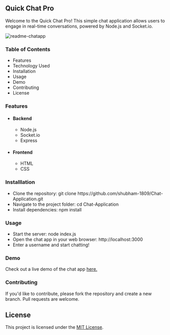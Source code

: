 <h2>Quick Chat Pro</h2>

<p>Welcome to the Quick Chat Pro! This simple chat application allows users to engage in real-time conversations, powered by Node.js and Socket.io.</p>

![readme-chatapp](https://github.com/shubham-1809/Chat-Application/assets/135697559/62ba015a-1b7a-4615-9701-815ad190cb98)


<h3>Table of Contents</h3>
<ul>
   <li>Features</li>
   <li>Technology Used</li>
   <li>Installation</li>
   <li>Usage</li>
   <li>Demo</li>
   <li>Contributing</li>
   <li>License</li>
</ul>

<h3>Features</h3>
<ul>
   <li><h4>Backend</h4></li>
      <ul>
         <li>Node.js</li>
         <li>Socket.io</li>
         <li>Express</li>
      </ul>
   <li><h4>Frontend</h4></li>
      <ul>
         <li>HTML</li>
         <li>CSS</li>
      </ul>
</ul>

<h3>Installlation</h3>
<ul>
   <li>Clone the repository: git clone https://github.com/shubham-1809/Chat-Application.git </li>
   <li>Navigate to the project folder: cd Chat-Application </li>
   <li>Install dependencies: npm install </li>
</ul>

<h3>Usage</h3>
<ul>
   <li>Start the server: node index.js </li>
   <li>Open the chat app in your web browser: http://localhost:3000 </li>
   <li>Enter a username and start chatting!</li>
</ul>

<h3>Demo</h3>
<p>Check out a live demo of the chat app <a href = "https://chat-application-olive-two.vercel.app/"> here. </a></p>

<h3>Contributing</h3>
<p>If you'd like to contribute, please fork the repository and create a new branch. Pull requests are welcome.</p>

## License

This project is licensed under the [MIT License](LICENSE).

